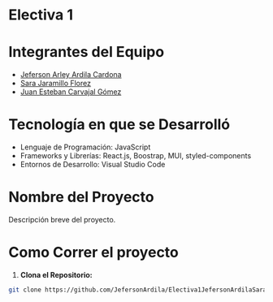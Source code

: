 # Electiva 1
# Integrantes del Equipo
- [Jeferson Arley Ardila Cardona](https://github.com/JefersonArdila)
- [Sara Jaramillo Florez](https://github.com/saritajaramilloflorez)
- [Juan Esteban Carvajal Gómez](https://github.com/JUANESCARV)
  
# Tecnología en que se Desarrolló
- Lenguaje de Programación: JavaScript
- Frameworks y Librerías: React.js, Boostrap, MUI, styled-components
- Entornos de Desarrollo: Visual Studio Code
  
  
# Nombre del Proyecto
Descripción breve del proyecto.
# Como Correr el proyecto
1. **Clona el Repositorio:**
```bash
git clone https://github.com/JefersonArdila/Electiva1JefersonArdilaSaraJaramilloJuanEstebanCarvajal.git

